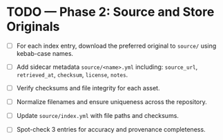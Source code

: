 # TODO — Phase 2: Source and Store Originals

- [ ] For each index entry, download the preferred original to `source/` using kebab-case names.
- [ ] Add sidecar metadata `source/<name>.yml` including: `source_url`, `retrieved_at`, `checksum`, `license`, `notes`.
- [ ] Verify checksums and file integrity for each asset.
- [ ] Normalize filenames and ensure uniqueness across the repository.
- [ ] Update `source/index.yml` with file paths and checksums.
- [ ] Spot-check 3 entries for accuracy and provenance completeness.

